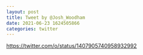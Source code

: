 ```yaml
--- 
layout: post 
title: Tweet by @Josh_Woodham 
date: 2021-06-23 1624505866 
categories: twitter 
--- 
```

https://twitter.com/o/status/1407905740958932992